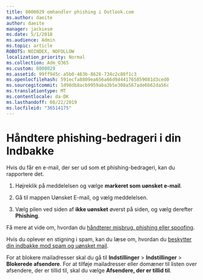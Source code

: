 ```yaml
---
title: 8000029 omhandler phishing i Outlook.com
ms.author: daeite
author: daeite
manager: jackiesm
ms.date: 5/1/2018
ms.audience: Admin
ms.topic: article
ROBOTS: NOINDEX, NOFOLLOW
localization_priority: Normal
ms.collection: Adm_O365
ms.custom: 8000029
ms.assetid: 99ff945c-a5b0-463b-8626-734c2c88f1c3
ms.openlocfilehash: 591ecfa8809ea656a66d94441765859081d3ced0
ms.sourcegitcommit: 1d98db8acb9959aba3b5e308a567ade6b62da56c
ms.translationtype: MT
ms.contentlocale: da-DK
ms.lasthandoff: 08/22/2019
ms.locfileid: "36514175"
---
```

# <a name="deal-with-phishing-scams-in-your-inbox"></a>Håndtere phishing-bedrageri i din Indbakke

Hvis du får en e-mail, der ser ud som et phishing-bedrageri, kan du rapportere det.
  
1. Højreklik på meddelelsen og vælge **markeret som uønsket e-mail**. 
    
2. Gå til mappen Uønsket E-mail, og vælg meddelelsen.
    
3. Vælg pilen ved siden af **ikke uønsket** øverst på siden, og vælg derefter **Phishing**. 
    
Få mere at vide om, hvordan du [håndterer misbrug, phishing eller spoofing](https://go.microsoft.com/fwlink/p/?linkid=873139).
  
Hvis du oplever en stigning i spam, kan du læse om, hvordan du [beskytter din indbakke mod spam og uønsket mail](https://go.microsoft.com/fwlink/p/?linkid=873140).
  
For at blokere mailadresser skal du gå til **Indstillinger** \> **Indstillinger** \> **Blokerede afsendere**. For at tilføje mailadresser eller domæner til listen over afsendere, der er tillid til, skal du vælge **Afsendere, der er tillid til**. 
  

